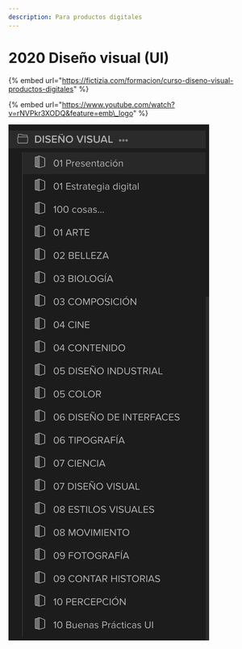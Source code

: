 ```yaml
---
description: Para productos digitales
---
```


# 2020 Diseño visual \(UI\)

{% embed url="https://fictizia.com/formacion/curso-diseno-visual-productos-digitales" %}

{% embed url="https://www.youtube.com/watch?v=rNVPkr3XODQ&feature=emb\_logo" %}

![El temario](../.gitbook/assets/captura-de-pantalla-2020-11-10-a-las-11.25.30.png)





